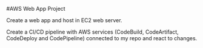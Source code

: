 #AWS Web App Project

Create a web app and host in EC2 web server. 

Create a CI/CD pipeline with AWS services (CodeBuild, CodeArtifact, CodeDeploy and CodePipeline) connected to my repo and react to changes. 
